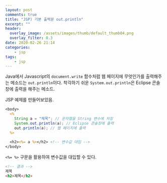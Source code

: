 ```yaml
---
layout: post
comments: true
title: "JSP) 기본 출력문 out.println"
excerpt: ""
header:
  overlay_image: /assets/images/thumb/default_thumb04.png
  overlay_filter: 0.3
date: 2020-02-26 21:14
categories:
    - jsp
tags:
    - jsp
---
```

Java에서 Javascript의 <code>document.write</code> 함수처럼 웹 페이지에 무엇인가를 출력해주는 메소드는 <code>out.println</code>이다. 착각하기 쉬운 <code>System.out.println</code>은 Eclipse 콘솔창에 출력을 해주는 메소드.

JSP 예제를 만들어보았음.

```jsp
<body>
  <% 
    String a = "제목"; // 문자열을 String 변수에 저장
    System.out.println(a); // Eclipse 콘솔창에 출력
    out.println(a); // 웹 페이지에 출력
  %>
  
  <h2><%= a %></h2> <!-- 변수값 대입 -->
</body>
```
<code><%= %></code> 구문을 활용하여 변수값을 대입할 수 있다.

```html
<!-- 결과 -->
제목
<h2>제목</h2>
```